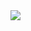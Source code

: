 <a href="https://github.com/anuraghazra/github-readme-stats">
  <img align="center" src="https://github-readme-stats.vercel.app/api?username=devnnys&theme=city_lights&show_icons=true&count_private=true" />
</a>
